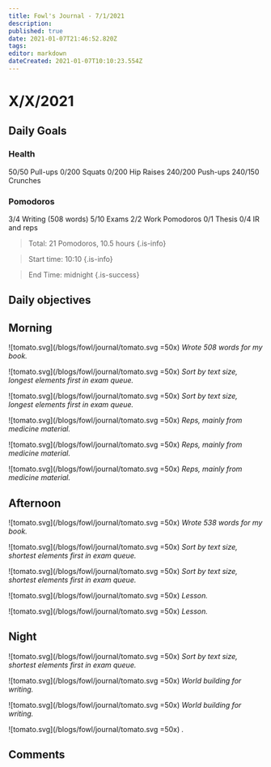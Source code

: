 ```yaml
---
title: Fowl's Journal - 7/1/2021
description: 
published: true
date: 2021-01-07T21:46:52.820Z
tags: 
editor: markdown
dateCreated: 2021-01-07T10:10:23.554Z
---
```


# X/X/2021


## Daily Goals 
### Health
50/50 Pull-ups
0/200 Squats
0/200 Hip Raises 
240/200 Push-ups
240/150 Crunches 
### Pomodoros
3/4 Writing (508 words)
5/10 Exams
2/2 Work Pomodoros
0/1 Thesis 
0/4 IR and reps 
> Total: 21 Pomodoros, 10.5 hours
{.is-info}


> Start time: 10:10 
{.is-info}

> End Time: midnight
{.is-success}


## Daily objectives
 

## Morning
![tomato.svg](/blogs/fowl/journal/tomato.svg =50x)
*Wrote 508 words for my book.*

![tomato.svg](/blogs/fowl/journal/tomato.svg =50x)
*Sort by text size, longest elements first in exam queue.*

![tomato.svg](/blogs/fowl/journal/tomato.svg =50x)
*Sort by text size, longest elements first in exam queue.*

![tomato.svg](/blogs/fowl/journal/tomato.svg =50x)
*Reps, mainly from medicine material.*

![tomato.svg](/blogs/fowl/journal/tomato.svg =50x)
*Reps, mainly from medicine material.*

![tomato.svg](/blogs/fowl/journal/tomato.svg =50x)
*Reps, mainly from medicine material.*


## Afternoon
![tomato.svg](/blogs/fowl/journal/tomato.svg =50x)
*Wrote 538 words for my book.*

![tomato.svg](/blogs/fowl/journal/tomato.svg =50x)
*Sort by text size, shortest elements first in exam queue.*

![tomato.svg](/blogs/fowl/journal/tomato.svg =50x)
*Sort by text size, shortest elements first in exam queue.*

![tomato.svg](/blogs/fowl/journal/tomato.svg =50x)
*Lesson.*

![tomato.svg](/blogs/fowl/journal/tomato.svg =50x)
*Lesson.*

## Night
![tomato.svg](/blogs/fowl/journal/tomato.svg =50x)
*Sort by text size, shortest elements first in exam queue.*

![tomato.svg](/blogs/fowl/journal/tomato.svg =50x)
*World building for writing.*

![tomato.svg](/blogs/fowl/journal/tomato.svg =50x)
*World building for writing.*

![tomato.svg](/blogs/fowl/journal/tomato.svg =50x)
*.*




## Comments











